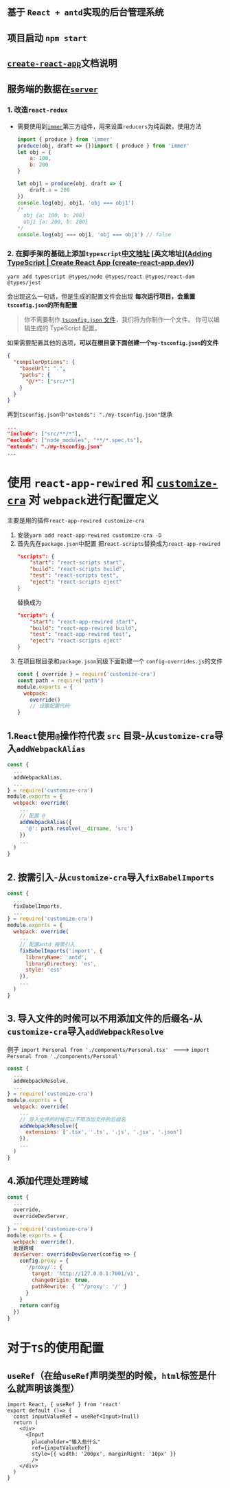 ## 基于 `React + antd`实现的后台管理系统

## 项目启动 `npm start`

## [`create-react-app`](https://www.html.cn/create-react-app/docs/getting-started/)文档说明

## 服务端的数据在[`server`](https://github.com/liuzhao2580/React-Antd-Admin-Service)

### 1. 改造`react-redux`

- 需要使用到[`immer`](https://github.com/immerjs/immer)第三方组件，用来设置`reducers`为纯函数，使用方法

  ```javascript
  import { produce } from 'immer'
  produce(obj, draft => {})import { produce } from 'immer'
  let obj = {
      a: 100,
      b: 200
  }

  let obj1 = produce(obj, draft => {
      draft.a = 200
  })
  console.log(obj, obj1, 'obj === obj1')
  /*
  	obj {a: 100, b: 200}
  	obj1 {a: 200, b: 200}
  */
  console.log(obj === obj1, 'obj === obj1') // false
  ```

### 2. 在脚手架的基础上添加`typescript`[中文地址](http://www.html.cn/create-react-app/docs/adding-typescript/) [英文地址]([Adding TypeScript | Create React App (create-react-app.dev)](https://create-react-app.dev/docs/adding-typescript/))

`yarn add typescript @types/node @types/react @types/react-dom @types/jest`

会出现这么一句话，但是生成的配置文件会出现 **每次运行项目，会重置`tsconfig.json`的所有配置**

> 你不需要制作 [`tsconfig.json` 文件](https://www.typescriptlang.org/docs/handbook/tsconfig-json.html)，我们将为你制作一个文件。 你可以编辑生成的 TypeScript 配置。

如果需要配置其他的选项，**可以在根目录下面创建一个`my-tsconfig.json`的文件**

```json
{
  "compilerOptions": {
    "baseUrl": ".",
    "paths": {
      "@/*": ["src/*"]
    }
  }
}
```

再到`tsconfig.json`中`"extends": "./my-tsconfig.json"`继承

```json
...
"include": ["src/**/*"],
"exclude": ["node_modules", "**/*.spec.ts"],
"extends": "./my-tsconfig.json"
...
```

# 使用 `react-app-rewired` 和 [`customize-cra`](https://github.com/arackaf/customize-cra) 对 `webpack`进行配置定义

主要是用的插件`react-app-rewired customize-cra`

1. 安装`yarn add react-app-rewired customize-cra -D`
2. 首先先在`package.json`中配置 把`react-scripts`替换成为`react-app-rewired`
   ```json
   "scripts": {
       "start": "react-scripts start",
       "build": "react-scripts build",
       "test": "react-scripts test",
       "eject": "react-scripts eject"
   }
   ```
   替换成为
   ```json
   "scripts": {
       "start": "react-app-rewired start",
       "build": "react-app-rewired build",
       "test": "react-app-rewired test",
       "eject": "react-scripts eject"
   }
   ```
3. 在项目根目录和`package.json`同级下面新建一个 `config-overrides.js`的文件
   ```js
   const { override } = require('customize-cra')
   const path = require('path')
   module.exports = {
     webpack:
       override()
       // 设置配置代码
   }
   ```

## 1.`React`使用`@`操作符代表 `src` 目录-从`customize-cra`导入`addWebpackAlias`

```js
const {
  ...
  addWebpackAlias,
  ...
} = require('customize-cra')
module.exports = {
  webpack: override(
    ...
  	// 配置 @
    addWebpackAlias({
      '@': path.resolve(__dirname, 'src')
    })
    ...
  )
}
```

## 2. 按需引入-从`customize-cra`导入`fixBabelImports`

```js
const {
  ...
  fixBabelImports,
  ...
} = require('customize-cra')
module.exports = {
  webpack: override(
    ...
  	// 配置antd 按需引入
    fixBabelImports('import', {
      libraryName: 'antd',
      libraryDirectory: 'es',
      style: 'css'
    }),
    ...
  )
}
```

## 3. 导入文件的时候可以不用添加文件的后缀名-从`customize-cra`导入`addWebpackResolve`

例子 `import Personal from './components/Personal.tsx' ` ---> `import Personal from './components/Personal'`

```js
const {
  ...
  addWebpackResolve,
  ...
} = require('customize-cra')
module.exports = {
  webpack: override(
    ...
  	// 导入文件的时候可以不用添加文件的后缀名
    addWebpackResolve({
      extensions: ['.tsx', '.ts', '.js', '.jsx', '.json']
    }),
    ...
  )
}
```

## 4.添加代理处理跨域

```js
const {
  ...
  override,
  overrideDevServer,
  ...
} = require('customize-cra')
module.exports = {
  webpack: override(),
  处理跨域
  devServer: overrideDevServer(config => {
    config.proxy = {
      '/proxy/': {
        target: 'http://127.0.0.1:7001/v1',
        changeOrigin: true,
        pathRewrite: { '^/proxy': '/' }
      }
    }
    return config
  })
}
```

# 对于`TS`的使用配置

## `useRef`（在给`useRef`声明类型的时候，`html`标签是什么就声明该类型）

```tsx
import React, { useRef } from 'react'
export default ()=> {
  const inputValueRef = useRef<Input>(null)
  return (
  	<div>
      <Input
        placeholder="输入些什么"
        ref={inputValueRef}
        style={{ width: '200px', marginRight: '10px' }}
        />
    </div>
  )
}
```

